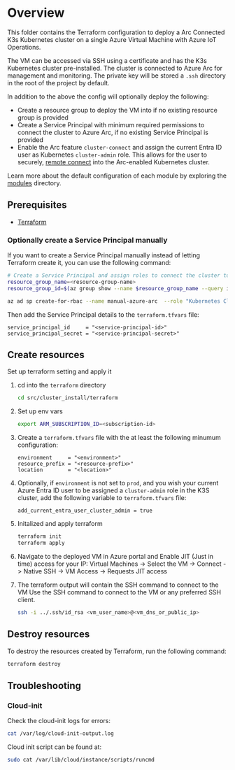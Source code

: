 # Overview

This folder contains the Terraform configuration to deploy a Arc Connected K3s Kubernetes cluster on a single Azure Virtual Machine with Azure IoT Operations.

The VM can be accessed via SSH using a certificate and has the K3s Kubernetes cluster pre-installed. The cluster is connected to Azure Arc for management and monitoring. The private key will be stored a `.ssh` directory in the root of the project by default.

In addition to the above the config will optionally deploy the following:

- Create a resource group to deploy the VM into if no existing resource group is provided
- Create a Service Principal with minimum required permissions to connect the cluster to Azure Arc, if no existing Service Principal is provided
- Enable the Arc feature `cluster-connect` and assign the current Entra ID user as Kubernetes `cluster-admin` role. This allows for the user to securely, [remote connect](https://learn.microsoft.com/azure/azure-arc/kubernetes/cluster-connect?tabs=azure-cli%2Cagent-version) into the Arc-enabled Kubernetes cluster.

Learn more about the default configuration of each module by exploring the [modules](./modules/) directory.

## Prerequisites

- [Terraform](https://developer.hashicorp.com/terraform/install)

### Optionally create a Service Principal manually

If you want to create a Service Principal manually instead of letting Terraform create it, you can use the following command:

```sh
# Create a Service Principal and assign roles to connect the cluster to Azure Arc
resource_group_name=<resource-group-name>
resource_group_id=$(az group show --name $resource_group_name --query id --output tsv)

az ad sp create-for-rbac --name manual-azure-arc  --role "Kubernetes Cluster - Azure Arc Onboarding" --scopes $resource_group_id
```

Then add the Service Principal details to the `terraform.tfvars` file:

```hcl
service_principal_id     = "<service-principal-id>"
service_principal_secret = "<service-principal-secret>"
```

## Create resources

Set up terraform setting and apply it

1. cd into the `terraform` directory

    ```sh
    cd src/cluster_install/terraform
    ```

2. Set up env vars

    ```sh
    export ARM_SUBSCRIPTION_ID=<subscription-id>
    ```

3. Create a `terraform.tfvars` file with the at least the following minumum configuration:

    ```hcl
    environment     = "<environment>"
    resource_prefix = "<resource-prefix>"
    location        = "<location>"
    ```

4. Optionally, if `environment` is not set to `prod`, and you wish your current Azure Entra ID user to be assigned a `cluster-admin` role in the K3S cluster, add the following variable to `terraform.tfvars` file:

    ```hcl
    add_current_entra_user_cluster_admin = true
    ```

5. Initalized and apply terraform

    ```sh
    terraform init
    terraform apply
    ```

6. Navigate to the deployed VM in Azure portal and Enable JIT (Just in time) access for your IP:
    Virtual Machines -> Select the VM -> Connect -> Native SSH -> VM Access -> Requests JIT access

7. The terraform output will contain the SSH command to connect to the VM
    Use the SSH command to connect to the VM or any preferred SSH client.

    ```sh
    ssh -i ../.ssh/id_rsa <vm_user_name>@<vm_dns_or_public_ip>
    ```

## Destroy resources

To destroy the resources created by Terraform, run the following command:

```sh
terraform destroy
```

## Troubleshooting

### Cloud-init

Check the cloud-init logs for errors:

```sh
cat /var/log/cloud-init-output.log
```

Cloud init script can be found at:

```sh
sudo cat /var/lib/cloud/instance/scripts/runcmd
```
